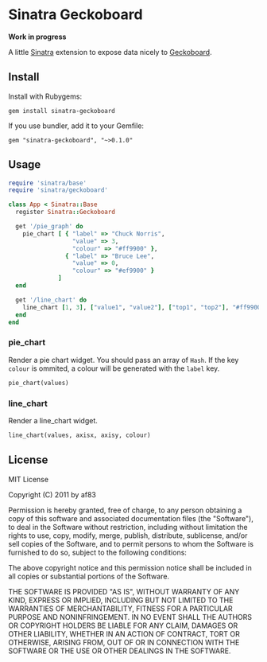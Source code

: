 # Sinatra Geckoboard

**Work in progress**

A little [Sinatra](http://www.sinatrarb.com/) extension to expose data nicely to [Geckoboard](http://www.geckoboard.com/).

## Install

Install with Rubygems:

    gem install sinatra-geckoboard

If you use bundler, add it to your Gemfile:

    gem "sinatra-geckoboard", "~>0.1.0"

## Usage

```ruby
require 'sinatra/base'
require 'sinatra/geckoboard'

class App < Sinatra::Base
  register Sinatra::Geckoboard

  get '/pie_graph' do
    pie_chart [ { "label" => "Chuck Norris",
                  "value" => 3,
                  "colour" => "#ff9900" },
                { "label" => "Bruce Lee",
                  "value" => 0,
                  "colour" => "#ef9900" }
              ]
  end

  get '/line_chart' do
    line_chart [1, 3], ["value1", "value2"], ["top1", "top2"], "#ff9900"
  end
end
```

### pie_chart

Render a pie chart widget. You should pass an array of `Hash`. If the key `colour` is ommited, a colour will be generated with the `label` key.

```ruby
pie_chart(values)
```

### line_chart

Render a line_chart widget.

```ruby
line_chart(values, axisx, axisy, colour)
```

## License

MIT License

Copyright (C) 2011 by af83

Permission is hereby granted, free of charge, to any person obtaining a copy of this software and associated documentation files (the "Software"), to deal in the Software without restriction, including without limitation the rights to use, copy, modify, merge, publish, distribute, sublicense, and/or sell copies of the Software, and to permit persons to whom the Software is furnished to do so, subject to the following conditions:

The above copyright notice and this permission notice shall be included in all copies or substantial portions of the Software.

THE SOFTWARE IS PROVIDED "AS IS", WITHOUT WARRANTY OF ANY KIND, EXPRESS OR IMPLIED, INCLUDING BUT NOT LIMITED TO THE WARRANTIES OF MERCHANTABILITY, FITNESS FOR A PARTICULAR PURPOSE AND NONINFRINGEMENT. IN NO EVENT SHALL THE AUTHORS OR COPYRIGHT HOLDERS BE LIABLE FOR ANY CLAIM, DAMAGES OR OTHER LIABILITY, WHETHER IN AN ACTION OF CONTRACT, TORT OR OTHERWISE, ARISING FROM, OUT OF OR IN CONNECTION WITH THE SOFTWARE OR THE USE OR OTHER DEALINGS IN THE SOFTWARE.

